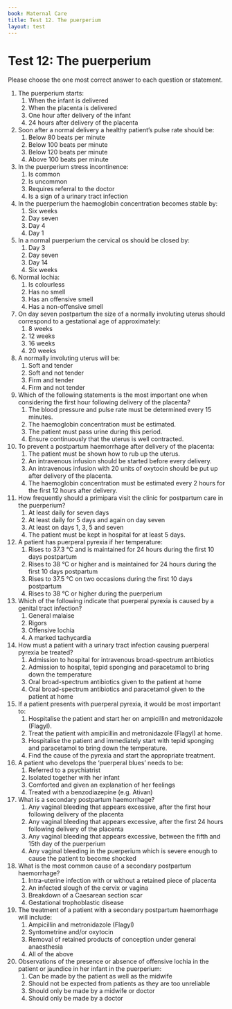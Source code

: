```yaml
---
book: Maternal Care
title: Test 12. The puerperium
layout: test
---
```


# Test 12: The puerperium

Please choose the one most correct answer to each question or statement.

1.	The puerperium starts:
	1.	When the infant is delivered
	1.	When the placenta is delivered
	1.	One hour after delivery of the infant
	1.	24 hours after delivery of the placenta
2.	Soon after a normal delivery a healthy patient’s pulse rate should be:
	1.	Below 80 beats per minute
	1.	Below 100 beats per minute
	1.	Below 120 beats per minute
	1.	Above 100 beats per minute
3.	In the puerperium stress incontinence:
	1.	Is common
	1.	Is uncommon
	1.	Requires referral to the doctor
	1.	Is a sign of a urinary tract infection
4.	In the puerperium the haemoglobin concentration becomes stable by:
	1.	Six weeks
	1.	Day seven
	1.	Day 4
	1.	Day 1
5.	In a normal puerperium the cervical os should be closed by:
	1.	Day 3
	1.	Day seven
	1.	Day 14
	1.	Six weeks
6.	Normal lochia:
	1.	Is colourless
	1.	Has no smell
	1.	Has an offensive smell
	1.	Has a non-offensive smell
7.	On day seven postpartum the size of a normally involuting uterus should correspond to a gestational age of approximately:
	1.	8 weeks
	1.	12 weeks
	1.	16 weeks
	1.	20 weeks
8.	A normally involuting uterus will be:
	1.	Soft and tender
	1.	Soft and not tender
	1.	Firm and tender
	1.	Firm and not tender
9.	Which of the following statements is the most important one when considering the first hour following delivery of the placenta?
	1.	The blood pressure and pulse rate must be determined every 15 minutes.
	1.	The haemoglobin concentration must be estimated.
	1.	The patient must pass urine during this period.
	1.	Ensure continuously that the uterus is well contracted.
10.	To prevent a postpartum haemorrhage after delivery of the placenta:
	1.	The patient must be shown how to rub up the uterus.
	1.	An intravenous infusion should be started before every delivery.
	1.	An intravenous infusion with 20 units of oxytocin should be put up after delivery of the placenta.
	1.	The haemoglobin concentration must be estimated every 2 hours for the first 12 hours after delivery.
11.	How frequently should a primipara visit the clinic for postpartum care in the puerperium?
	1.	At least daily for seven days
	1.	At least daily for 5 days and again on day seven
	1.	At least on days 1, 3, 5 and seven
	1.	The patient must be kept in hospital for at least 5 days.
12.	A patient has puerperal pyrexia if her temperature:
	1.	Rises to 37.3 °C and is maintained for 24 hours during the first 10 days postpartum
	1.	Rises to 38 °C or higher and is maintained for 24 hours during the first 10 days postpartum
	1.	Rises to 37.5 °C on two occasions during the first 10 days postpartum
	1.	Rises to 38 °C or higher during the puerperium
13.	Which of the following indicate that puerperal pyrexia is caused by a genital tract infection?
	1.	General malaise
	1.	Rigors
	1.	Offensive lochia
	1.	A marked tachycardia
14.	How must a patient with a urinary tract infection causing puerperal pyrexia be treated?
	1.	Admission to hospital for intravenous broad-spectrum antibiotics
	1.	Admission to hospital, tepid sponging and paracetamol to bring down the temperature
	1.	Oral broad-spectrum antibiotics given to the patient at home
	1.	Oral broad-spectrum antibiotics and paracetamol given to the patient at home
15.	If a patient presents with puerperal pyrexia, it would be most important to:
	1.	Hospitalise the patient and start her on ampicillin and metronidazole (Flagyl).
	1.	Treat the patient with ampicillin and metronidazole (Flagyl) at home.
	1.	Hospitalise the patient and immediately start with tepid sponging and paracetamol to bring down the temperature.
	1.	Find the cause of the pyrexia and start the appropriate treatment.
16.	A patient who develops the ‘puerperal blues’ needs to be:
	1.	Referred to a psychiatrist
	1.	Isolated together with her infant
	1.	Comforted and given an explanation of her feelings
	1.	Treated with a benzodiazepine (e.g. Ativan)
17.	What is a secondary postpartum haemorrhage?
	1.	Any vaginal bleeding that appears excessive, after the first hour following delivery of the placenta
	1.	Any vaginal bleeding that appears excessive, after the first 24 hours following delivery of the placenta
	1.	Any vaginal bleeding that appears excessive, between the fifth and 15th day of the puerperium
	1.	Any vaginal bleeding in the puerperium which is severe enough to cause the patient to become shocked
18.	What is the most common cause of a secondary postpartum haemorrhage?
	1.	Intra-uterine infection with or without a retained piece of placenta
	1.	An infected slough of the cervix or vagina
	1.	Breakdown of a Caesarean section scar
	1.	Gestational trophoblastic disease
19.	The treatment of a patient with a secondary postpartum haemorrhage will include:
	1.	Ampicillin and metronidazole (Flagyl)
	1.	Syntometrine and/or oxytocin
	1.	Removal of retained products of conception under general anaesthesia
	1.	All of the above
20.	Observations of the presence or absence of offensive lochia in the patient or jaundice in her infant in the puerperium:
	1.	Can be made by the patient as well as the midwife
	1.	Should not be expected from patients as they are too unreliable
	1.	Should only be made by a midwife or doctor
	1.	Should only be made by a doctor
